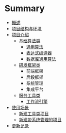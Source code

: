 # Summary

* [概述](README.md)
* [项目结构与环境](environment_structure.md)
* [项目介绍](projects.md)
  * [基础算法类](centit-commons/centit-commons.md)
    * [通用算法](centit-commons/centit-utils.md)
    * [表达式编译器](centit-commons/biao-da-shi-bian-yi-qi.md)
    * [数据库通用算法](centit-commons/shu-ju-ku-tong-yong-suan-fa.md)
  * [研发框架类](centit-framework/README.md)
    * 前端框架
    * 后段框架
    * 系统管理
    * 集成平台
  * [服务工具类](centit-services/README.md)
    * [工作流引擎](centit-services/centit-workflow/workflow_introduction.md)
* [使用场景](shi-yong-chang-jing.md)
  * [新建工具类项目](xin-jian-gong-ju-lei-xiang-mu.md)
  * [新建带系统管理的项目](xin-jian-dai-xi-tong-guan-li-de-xiang-mu.md)
* [更新记录](UPDATE_LOG.md)

